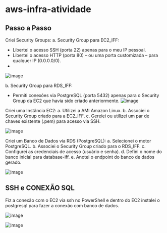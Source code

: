# aws-infra-atividade

## Passo a Passo
Criei Security Groups:
  a. Security Group para EC2_IFF:
  - Libertei o acesso SSH (porta 22) apenas para o meu IP pessoal.
  - Libertei o acesso HTTP (porta 80) – ou uma porta customizada – para qualquer IP (0.0.0.0/0).
  - 
![image](https://github.com/user-attachments/assets/12716e21-ae8d-4a0e-9393-3ce7495f31df)

  b. Security Group para RDS_IFF:
  - Permiti conexões via PostgreSQL (porta 5432) apenas para o Security Group da EC2 que havia sido criado anteriormente.
![image](https://github.com/user-attachments/assets/4fda2935-4e72-4897-8ac4-96e803ff4efe)


Criei uma Instância EC2:
  a. Utilizei a AMI Amazon Linux.
  b. Associei o Security Group criado para a EC2_IFF.
  c. Gereiei ou utilizei um par de chaves existente (.pem) para acesso via SSH.

![image](https://github.com/user-attachments/assets/5e007704-050f-43c3-9724-01af10f89086)

Criei um Banco de Dados via RDS (PostgreSQL):
  a. Selecionei o motor PostgreSQL.
  b. Associei o Security Group criado para o RDS_IFF.
  c. Configurei as credenciais de acesso (usuário e senha).
  d. Defini o nome do banco inicial para database-iff.
  e. Anotei o endpoint do banco de dados gerado.

![image](https://github.com/user-attachments/assets/3b6fbc63-98de-43e8-9bcb-1bc5684d44a3)


## SSH e CONEXÃO SQL

Fiz a conexão com o EC2 via ssh no PowerShell e dentro do EC2 instalei o postgresql para fazer a conexão com banco de dados.

![image](https://github.com/user-attachments/assets/d316d702-078c-4c07-b89d-584763b05154)

![image](https://github.com/user-attachments/assets/038931c0-a354-4e45-8035-954aa5736e99)




